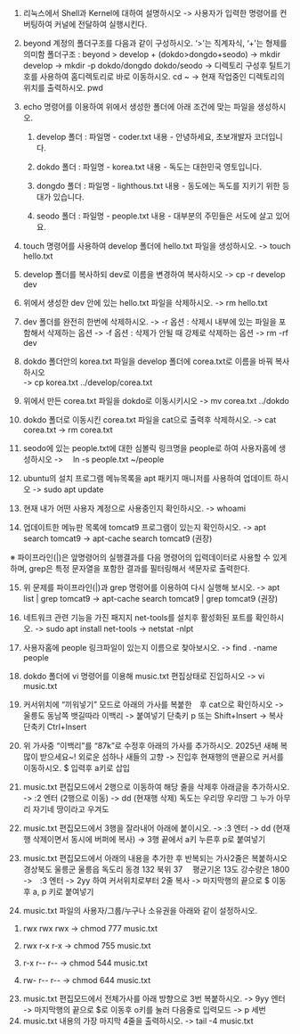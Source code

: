 1. 리눅스에서 Shell과 Kernel에 대하여 설명하시오
   -> 사용자가 입력한 명령어를 컨버팅하여 커널에 전달하여 실행시킨다.

2. beyond 계정의 폴더구조를 다음과 같이 구성하시오. ‘>’는 직계자식, ‘+’는 형제를 의미함
   폴더구조 : beyond > develop + (dokdo>dongdo+seodo)
   -> mkdir develop
   -> mkdir -p dokdo/dongdo dokdo/seodo
   -> 디렉토리 구성후 틸트기호를 사용하여 홈디렉토리로 바로 이동하시오. cd ~
   -> 현재 작업중인 디렉토리의 위치를 출력하시오. pwd

3. echo 명령어를 이용하여 위에서 생성한 폴더에 아래 조건에 맞는 파일을 생성하시오.

   1. develop 폴더 :
      파일명 - coder.txt
      내용 - 안녕하세요, 초보개발자 코더입니다.

   2. dokdo 폴더 :
      파일명 - korea.txt
      내용 - 독도는 대한민국 영토입니다.

   3. dongdo 폴더 :
      파일명 - lighthous.txt
      내용 - 동도에는 독도를 지키기 위한 등대가 있습니다.

   4. seodo 폴더 :
      파일명 - people.txt
      내용 - 대부분의 주민들은 서도에 살고 있어요.

4. touch 명령어를 사용하여 develop 폴더에 hello.txt 파일을 생성하시오.
   -> touch hello.txt

5. develop 폴더를 복사하되 dev로 이름을 변경하여 복사하시오
   -> cp -r develop dev

6. 위에서 생성한 dev 안에 있는 hello.txt 파일을 삭제하시오.
   -> rm hello.txt

7. dev 폴더를 완전히 한번에 삭제하시오.
   -> -r 옵션 : 삭제시 내부에 있는 파일을 포함해서 삭제하는 옵션
   -> -f 옵션 : 삭제가 안될 때 강제로 삭제하는 옵션
   -> rm -rf dev

8. dokdo 폴더안의 korea.txt 파일을 develop 폴더에 corea.txt로 이름을 바꿔 복사하시오  
   -> cp korea.txt ../develop/corea.txt
9. 위에서 만든 corea.txt 파일을 dokdo로 이동시키시오
   -> mv corea.txt ../dokdo

10. dokdo 폴더로 이동시킨 corea.txt 파일을 cat으로 출력후 삭제하시오.
    -> cat corea.txt
    -> rm corea.txt

11. seodo에 있는 people.txt에 대한 심볼릭 링크명을 people로 하여 사용자홈에 생성하시오
    ->　 ln -s people.txt ~/people

12. ubuntu의 설치 프로그램 메뉴목록을 apt 패키지 매니저를 사용하여 업데이트 하시오
    -> sudo apt update

13. 현재 내가 어떤 사용자 계정으로 사용중인지 확인하시오.
    -> whoami

14. 업데이트한 메뉴판 목록에 tomcat9 프로그램이 있는지 확인하시오.
    -> apt search tomcat9
    -> apt-cache search tomcat9 (권장)

※ 파이프라인(|)은 앞명령어의 실행결과를 다음 명령어의 입력데이터로 사용할 수 있게 하며, grep은 특정 문자열을 포함한 결과를 필터링해서 색문자로 출력한다.

15. 위 문제를 파이프라인(|)과 grep 명령어를 이용하여 다시 실행해 보시오.
    -> apt list | grep tomcat9
    -> apt-cache search tomcat9 | grep tomcat9 (권장)

16. 네트워크 관련 기능을 가진 패지지 net-tools를 설치후 활성화된 포트를 확인하시오.
    -> sudo apt install net-tools
    -> netstat -nlpt

17. 사용자홈에 people 링크파일이 있는지 이름으로 찾아보시오.
    -> find . -name people

18. dokdo 폴더에 vi 명령어를 이용해 music.txt 편집상태로 진입하시오
    -> vi music.txt

19. 커서위치에 “끼워넣기” 모드로 아래의 가사를 복붙한　후 cat으로 확인하시오
    ->　울릉도 동남쪽 뱃길따라 이백리
    -> 붙여넣기 단축키 p 또는 Shift+Insert
    -> 복사 단축키 Ctrl+Insert

20. 위 가사중 “이백리”를 “87k”로 수정후 아래의 가사를 추가하시오.
    2025년 새해 복 많이 받으세요~!
    외로운 섬하나 새들의 고향
    -> 진입후 현재행의 맨끝으로 커서를 이동하시오. $ 입력후 a키로 삽입

21. music.txt 편집모드에서 2행으로 이동하여 해당 줄을 삭제후 아래글을 추가하시오.
    -> :2 엔터 (2행으로 이동)
    -> dd (현재행 삭제)
    독도는 우리땅 우리땅
    그 누가 아무리 자기네 땅이라고 우겨도

22. music.txt 편집모드에서 3행을 잘라내어 아래에 붙이시오.
    -> :3 엔터
    -> dd (현재행 삭제이면서 동시에 버퍼에 복사)
    -> 3행 끝에서 a키 누른후 p로 붙여넣기

23. music.txt 편집모드에서 아래의 내용을 추가한 후 반복되는 가사2줄은 복붙하시오
    경상북도 울릉군 울릉읍 독도리
    동경 132 북위 37 　평균기온 13도 강수량은 1800
    ->　:3 엔터
    -> 2yy 하여 커서위치로부터 2줄 복사
    -> 마지막행의 끝으로 $ 이동후 a, p 키로 붙여넣기

24. music.txt 파일의 사용자/그룹/누구나 소유권을 아래와 같이 설정하시오.

1)  rwx rwx rwx
    -> chmod 777 music.txt

2)  rwx r-x r-x
    -> chmod 755 music.txt

3)  r-x r-- r--
    -> chmod 544 music.txt

4)  rw- r-- r--
    -> chmod 644 music.txt

23. music.txt 편집모드에서 전체가사를 아래 방향으로 3번 복붙하시오.
    -> 9yy 엔터
    -> 마지막행의 끝으로 $로 이동후 o키를 눌러 다음줄로 입력모드
    -> p 세번
24. music.txt 내용의 가장 마지막 4줄을 출력하시오.
    -> tail -4 music.txt
